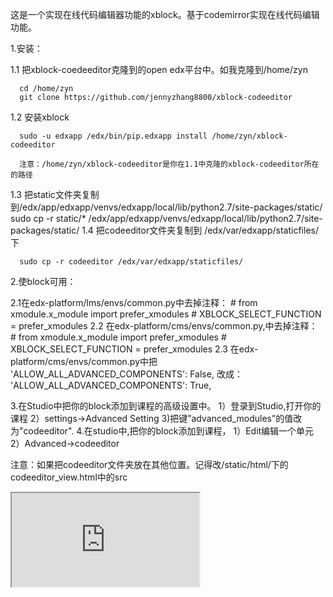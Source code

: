 这是一个实现在线代码编辑器功能的xblock。基于codemirror实现在线代码编辑功能。

1.安装：

  1.1 把xblock-coedeeditor克隆到的open edx平台中。如我克隆到/home/zyn
  
      cd /home/zyn
      git clone https://github.com/jennyzhang8800/xblock-codeeditor
  1.2 安装xblock
  
      sudo -u edxapp /edx/bin/pip.edxapp install /home/zyn/xblock-codeeditor
      
      注意：/home/zyn/xblock-codeeditor是你在1.1中克隆的xblock-codeeditor所在的路径
      
  1.3 把static文件夹复制到/edx/app/edxapp/venvs/edxapp/local/lib/python2.7/site-packages/static/
      sudo cp -r static/* /edx/app/edxapp/venvs/edxapp/local/lib/python2.7/site-packages/static/
  1.4 把codeeditor文件夹复制到 /edx/var/edxapp/staticfiles/下
  
      sudo cp -r codeeditor /edx/var/edxapp/staticfiles/
2.使block可用：

   2.1在edx-platform/lms/envs/common.py中去掉注释：
        # from xmodule.x_module import prefer_xmodules
        # XBLOCK_SELECT_FUNCTION = prefer_xmodules
   2.2	在edx-platform/cms/envs/common.py,中去掉注释：
         # from xmodule.x_module import prefer_xmodules
        # XBLOCK_SELECT_FUNCTION = prefer_xmodules
   2.3	在edx-platform/cms/envs/common.py中把
         'ALLOW_ALL_ADVANCED_COMPONENTS': False,
       改成：
         'ALLOW_ALL_ADVANCED_COMPONENTS': True,

3.在Studio中把你的block添加到课程的高级设置中。
   1）登录到Studio,打开你的课程
   2）settings->Advanced Setting
   3)把键”advanced_modules”的值改为"codeeditor".
4.在studio中,把你的block添加到课程，
   1）Edit编辑一个单元
   2）Advanced->codeeditor


注意：如果把codeeditor文件夹放在其他位置。记得改/static/html/下的codeeditor_view.html中的src
 <iframe src="http://192.168.1.113/static/codeeditor/codemirror.html">
把"http://192.168.1.113/static/codeeditor/codemirror.html"换成你实际codeeditor文件夹所在位置。
  
  
